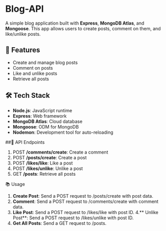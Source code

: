 # Blog-API

A simple blog application built with **Express**, **MongoDB Atlas**, and **Mongoose**. This app allows users to create posts, comment on them, and like/unlike posts.

## 🔧 Features
- Create and manage blog posts
- Comment on posts
- Like and unlike posts
- Retrieve all posts

## 🛠️ Tech Stack
- **Node.js**: JavaScript runtime
- **Express**: Web framework
- **MongoDB Atlas**: Cloud database
- **Mongoose**: ODM for MongoDB
- **Nodemon**: Development tool for auto-reloading

##📡 API Endpoints
1. POST **/comments/create**: Create a comment
2. POST **/posts/create**: Create a post
3. POST **/likes/like**: Like a post
4. POST **/likes/unlike**: Unlike a post
5. GET **/posts**: Retrieve all posts

📚 Usage
1. **Create Post**: Send a POST request to /posts/create with post data.
2. **Comment**: Send a POST request to /comments/create with comment data.
3. **Like Post**: Send a POST request to /likes/like with post ID.
4.** Unlike Post**: Send a POST request to /likes/unlike with post ID.
5. **Get All Posts**: Send a GET request to /posts.
